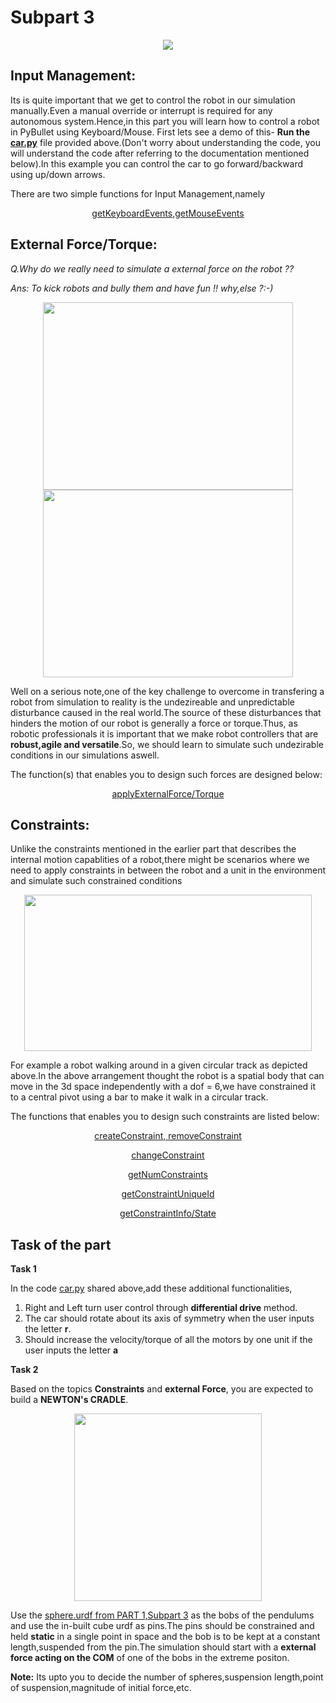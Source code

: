 # Subpart 3

<p align="center">
 <img src="https://github.com/NiranthS/Robo-Summer-Camp-20/blob/master/Part2/documentation2.jpg"><br>
</p>

## Input Management:

Its is quite important that we get to control the robot in our simulation manually.Even a manual override or interrupt is required for any autonomous system.Hence,in this part you will learn how to control a robot in PyBullet using Keyboard/Mouse.
First lets see a demo of this- **Run the [car.py](https://github.com/lok-i/Robo-Summer-Camp-20/blob/master/Part2/Subpart%203/car.py)** file provided above.(Don't worry about understanding the code, you will understand the code after referring to the documentation mentioned below).In this example you can control the car to go forward/backward using up/down arrows.

There are two simple functions for Input Management,namely
<div align = "center">
 
[getKeyboardEvents,getMouseEvents](https://docs.google.com/document/d/10sXEhzFRSnvFcl3XxNGhnD4N2SedqwdAvK3dsihxVUA/preview#heading=h.jvkackps3ev0)


</div>

## External Force/Torque:
_Q.Why do we really need to simulate a external force on the robot ??_

_Ans: To kick robots and bully them and have fun !! why,else ?:-)_

<p align="center">
 <img width = "400" height = "300" src="https://media.giphy.com/media/3rgXBINepaeqSr1OfK/giphy.gif">
 <img width = "400" height = "300" src="https://cdn.zmescience.com/wp-content/uploads/2016/02/xyDeq5VeiILHq.gif">
</p>


Well on a serious note,one of the key challenge to overcome in transfering a robot from simulation to reality is the undezireable and unpredictable disturbance caused in the real world.The source of these disturbances that hinders the motion of our robot is generally a force or torque.Thus, as robotic professionals it is important that we make robot controllers that are **robust,agile and versatile**.So, we should learn to simulate such undezirable conditions in our simulations aswell.

The function(s) that enables you to design such forces are designed below: 

<div align = "center">

[applyExternalForce/Torque](https://docs.google.com/document/d/10sXEhzFRSnvFcl3XxNGhnD4N2SedqwdAvK3dsihxVUA/preview#heading=h.mq73m9o2gcpy)

</div>

## Constraints:

Unlike the constraints mentioned in the earlier part that describes the internal motion capablities of a robot,there might be scenarios where we need to apply constraints in between the robot and a unit in the environment and simulate such constrained conditions

<p align="center">
 <img width = "460" height = "250" src="https://thumbs.gfycat.com/MajorWeeKilldeer-size_restricted.gif">
</p>

For example a robot walking around in a given circular track as depicted above.In the above arrangement thought the robot is a spatial body that can move in the 3d space independently with a dof = 6,we have constrained it to a central pivot using a bar to make it walk in a circular track.

The functions that enables you to design such constraints are listed below:

<div align = "center">

[createConstraint, removeConstraint](https://docs.google.com/document/d/10sXEhzFRSnvFcl3XxNGhnD4N2SedqwdAvK3dsihxVUA/preview#heading=h.fq749wu22x4c)
 
[changeConstraint](https://docs.google.com/document/d/10sXEhzFRSnvFcl3XxNGhnD4N2SedqwdAvK3dsihxVUA/preview#heading=h.fq749wu22x4c)

[getNumConstraints](https://docs.google.com/document/d/10sXEhzFRSnvFcl3XxNGhnD4N2SedqwdAvK3dsihxVUA/preview#heading=h.hsbb69vwmyl0)

[getConstraintUniqueId](https://docs.google.com/document/d/10sXEhzFRSnvFcl3XxNGhnD4N2SedqwdAvK3dsihxVUA/preview#heading=h.hsbb69vwmyl0)

[getConstraintInfo/State](https://docs.google.com/document/d/10sXEhzFRSnvFcl3XxNGhnD4N2SedqwdAvK3dsihxVUA/preview#heading=h.zjkkp84f52f)

</div>

## Task of the part

**Task 1**

In the code [car.py](https://github.com/lok-i/Robo-Summer-Camp-20/blob/master/Part2/Subpart%203/car.py) shared above,add
these additional functionalities,

1. Right and Left turn user control through **differential drive** method.
2. The car should rotate about its axis of symmetry when the user inputs the letter **r**.
3. Should increase the velocity/torque of all the motors by one unit if the user inputs the letter **a**

**Task 2**

Based on the topics **Constraints** and **external Force**, you are expected to build a **NEWTON's CRADLE**.

<p align="center">
 <img width = "300" height = "300" src="https://gifimage.net/wp-content/uploads/2017/08/newtons-cradle-gif-1-1.gif">
 </p>

Use the [sphere.urdf from PART 1,Subpart 3](https://github.com/NiranthS/Robo-Summer-Camp-20/blob/master/Part1/Subpart%203/sphere.urdf) as the bobs of the pendulums and use the in-built cube urdf as pins.The pins should be constrained and held **static** in a single point in space and the bob is to be kept at a constant length,suspended from the pin.The simulation should start with a **external force acting on the COM** of one of the bobs in the extreme positon.

**Note:** Its upto you to decide the number of spheres,suspension length,point of suspension,magnitude of initial force,etc.



